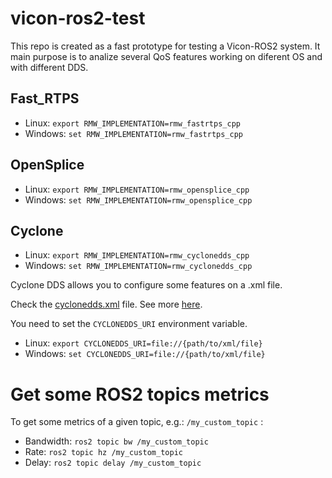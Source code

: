# vicon-ros2-test

This repo is created as a fast prototype for testing a Vicon-ROS2 system. It main purpose is to analize several QoS features 
working on diferent OS and with different DDS.

## Fast_RTPS

- Linux: `export RMW_IMPLEMENTATION=rmw_fastrtps_cpp`
- Windows: `set RMW_IMPLEMENTATION=rmw_fastrtps_cpp`

## OpenSplice

- Linux: `export RMW_IMPLEMENTATION=rmw_opensplice_cpp`
- Windows: `set RMW_IMPLEMENTATION=rmw_opensplice_cpp`

## Cyclone

- Linux: `export RMW_IMPLEMENTATION=rmw_cyclonedds_cpp`
- Windows: `set RMW_IMPLEMENTATION=rmw_cyclonedds_cpp`

Cyclone DDS allows you to configure some features on a .xml file.

Check the [cyclonedds.xml](https://github.com/dvargasfr/vicon-ros2-test/blob/master/linux/config/cyclonedds.xml) file. See more [here](https://github.com/eclipse-cyclonedds/cyclonedds/blob/master/cdds.md).

You need to set the `CYCLONEDDS_URI` environment variable.

- Linux: `export CYCLONEDDS_URI=file://{path/to/xml/file}`
- Windows: `set CYCLONEDDS_URI=file://{path/to/xml/file}`

# Get some ROS2 topics metrics

To get some metrics of a given topic, e.g.: `/my_custom_topic` :
- Bandwidth: `ros2 topic bw /my_custom_topic`
- Rate: `ros2 topic hz /my_custom_topic`
- Delay: `ros2 topic delay /my_custom_topic`
